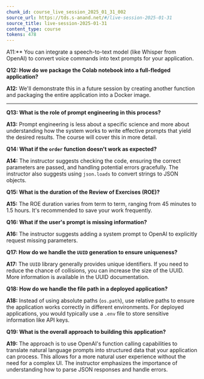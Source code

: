 ```yaml
---
chunk_id: course_live_session_2025_01_31_002
source_url: https://tds.s-anand.net/#/live-session-2025-01-31
source_title: live-session-2025-01-31
content_type: course
tokens: 478
---
```


A11:** You can integrate a speech-to-text model (like Whisper from OpenAI) to convert voice commands into text prompts for your application.

**Q12: How do we package the Colab notebook into a full-fledged application?**

**A12:** We'll demonstrate this in a future session by creating another function and packaging the entire application into a Docker image.

---

**Q13: What is the role of prompt engineering in this process?**

**A13:** Prompt engineering is less about a specific science and more about understanding how the system works to write effective prompts that yield the desired results. The course will cover this in more detail.

**Q14: What if the `order` function doesn't work as expected?**

**A14:** The instructor suggests checking the code, ensuring the correct parameters are passed, and handling potential errors gracefully. The instructor also suggests using `json.loads` to convert strings to JSON objects.

**Q15: What is the duration of the Review of Exercises (ROE)?**

**A15:** The ROE duration varies from term to term, ranging from 45 minutes to 1.5 hours. It's recommended to save your work frequently.

**Q16: What if the user's prompt is missing information?**

**A16:** The instructor suggests adding a system prompt to OpenAI to explicitly request missing parameters.

**Q17: How do we handle the `UUID` generation to ensure uniqueness?**

**A17:** The `UUID` library generally provides unique identifiers. If you need to reduce the chance of collisions, you can increase the size of the UUID. More information is available in the UUID documentation.

**Q18: How do we handle the file path in a deployed application?**

**A18:** Instead of using absolute paths (`os.path`), use relative paths to ensure the application works correctly in different environments. For deployed applications, you would typically use a `.env` file to store sensitive information like API keys.

**Q19: What is the overall approach to building this application?**

**A19:** The approach is to use OpenAI's function calling capabilities to translate natural language prompts into structured data that your application can process. This allows for a more natural user experience without the need for a complex UI. The instructor emphasizes the importance of understanding how to parse JSON responses and handle errors.
